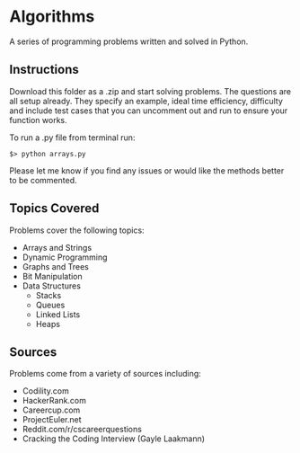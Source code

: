Algorithms
==========

A series of programming problems written and solved in Python.

Instructions
---------
Download this folder as a .zip and start solving problems.
The questions are all setup already. They specify an example, ideal time efficiency, difficulty and include test cases that you can uncomment out and run to ensure your function works.

To run a .py file from terminal run:
```
$> python arrays.py
```

Please let me know if you find any issues or would like the methods better to be commented.

Topics Covered
--------
Problems cover the following topics:
- Arrays and Strings
- Dynamic Programming
- Graphs and Trees
- Bit Manipulation
- Data Structures
  - Stacks
  - Queues
  - Linked Lists
  - Heaps

Sources
--------
Problems come from a variety of sources including:
- Codility.com
- HackerRank.com
- Careercup.com
- ProjectEuler.net
- Reddit.com/r/cscareerquestions
- Cracking the Coding Interview (Gayle Laakmann)
